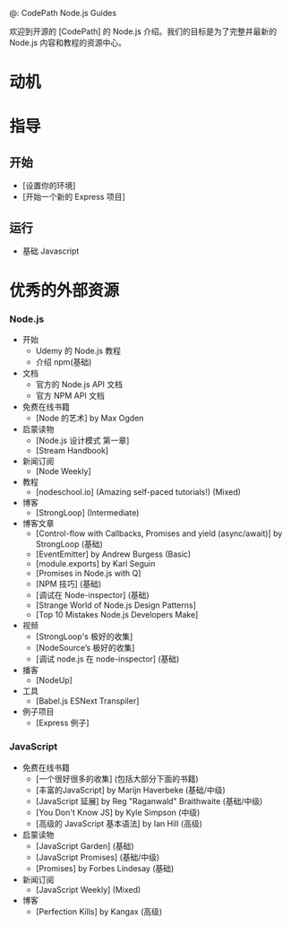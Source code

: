 @: CodePath Node.js Guides

欢迎到开源的 [CodePath] 的 Node.js 介绍。我们的目标是为了完整并最新的 Node.js 内容和教程的资源中心。

# 动机

# 指导

## 开始
* [设置你的环境]
* [开始一个新的 Express 项目]
## 运行
* 基础 Javascript
# 优秀的外部资源

### Node.js

* 开始
	* Udemy 的 Node.js 教程
	* 介绍 npm(基础)
* 文档
	* 官方的 Node.js API 文档
	* 官方 NPM API 文档
* 免费在线书籍
	* [Node 的艺术] by Max Ogden
* 启蒙读物
	* [Node.js 设计模式 第一章]
	* [Stream Handbook]
* 新闻订阅
	* [Node Weekly]
* 教程
	* [nodeschool.io] (Amazing self-paced tutorials!) (Mixed)
* 博客
	* [StrongLoop] (Intermediate)
* 博客文章
	* [Control-flow with Callbacks, Promises and yield (async/await)] by StrongLoop (基础)
	* [EventEmitter] by Andrew Burgess (Basic)
	* [module.exports] by Karl Seguin
	* [Promises in Node.js with Q]
	* [NPM 技巧] (基础)
	* [调试在 Node-inspector] (基础)
	* [Strange World of Node.js Design Patterns]
	* [Top 10 Mistakes Node.js Developers Make]
* 视频
	* [StrongLoop's 极好的收集]
	* [NodeSource’s 极好的收集]
	* [调试 node.js 在 node-inspector] (基础)
* 播客
	* [NodeUp]
* 工具
	* [Babel.js ESNext Transpiler]
* 例子项目
	* [Express 例子]

### JavaScript

* 免费在线书籍
	* [一个很好很多的收集] (包括大部分下面的书籍)
	* [丰富的JavaScript] by Marijn Haverbeke (基础/中级)
	* [JavaScript 延展] by Reg "Raganwald" Braithwaite (基础/中级)
	* [You Don't Know JS] by Kyle Simpson (中级)
	* [高级的 JavaScript 基本语法] by Ian Hill (高级)
* 启蒙读物
	* [JavaScript Garden] (基础)
	* [JavaScript Promises] (基础/中级)
	* [Promises] by Forbes Lindesay (基础)
* 新闻订阅
	* [JavaScript Weekly] (Mixed)
* 博客
	* [Perfection Kills] by Kangax (高级)
